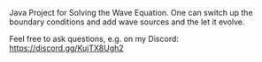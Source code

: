 Java Project for Solving the Wave Equation.
One can switch up the boundary conditions and add wave sources and the let it evolve.

Feel free to ask questions, e.g. on my Discord: https://discord.gg/KujTX8Ugh2
